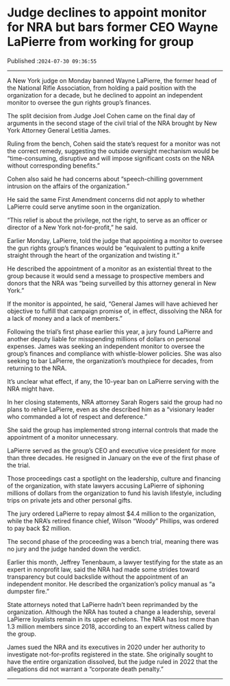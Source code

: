 # Judge declines to appoint monitor for NRA but bars former CEO Wayne LaPierre from working for group

Published :`2024-07-30 09:36:55`

---

A New York judge on Monday banned Wayne LaPierre, the former head of the National Rifle Association, from holding a paid position with the organization for a decade, but he declined to appoint an independent monitor to oversee the gun rights group’s finances.

The split decision from Judge Joel Cohen came on the final day of arguments in the second stage of the civil trial of the NRA brought by New York Attorney General Letitia James.

Ruling from the bench, Cohen said the state’s request for a monitor was not the correct remedy, suggesting the outside oversight mechanism would be “time-consuming, disruptive and will impose significant costs on the NRA without corresponding benefits.”

Cohen also said he had concerns about “speech-chilling government intrusion on the affairs of the organization.”

He said the same First Amendment concerns did not apply to whether LaPierre could serve anytime soon in the organization.

“This relief is about the privilege, not the right, to serve as an officer or director of a New York not-for-profit,” he said.

Earlier Monday, LaPierre, told the judge that appointing a monitor to oversee the gun rights group’s finances would be “equivalent to putting a knife straight through the heart of the organization and twisting it.”

He described the appointment of a monitor as an existential threat to the group because it would send a message to prospective members and donors that the NRA was “being surveilled by this attorney general in New York.”

If the monitor is appointed, he said, “General James will have achieved her objective to fulfill that campaign promise of, in effect, dissolving the NRA for a lack of money and a lack of members.”

Following the trial’s first phase earlier this year, a jury found LaPierre and another deputy liable for misspending millions of dollars on personal expenses. James was seeking an independent monitor to oversee the group’s finances and compliance with whistle-blower policies. She was also seeking to bar LaPierre, the organization’s mouthpiece for decades, from returning to the NRA.

It’s unclear what effect, if any, the 10-year ban on LaPierre serving with the NRA might have.

In her closing statements, NRA attorney Sarah Rogers said the group had no plans to rehire LaPierre, even as she described him as a “visionary leader who commanded a lot of respect and deference.”

She said the group has implemented strong internal controls that made the appointment of a monitor unnecessary.

LaPierre served as the group’s CEO and executive vice president for more than three decades. He resigned in January on the eve of the first phase of the trial.

Those proceedings cast a spotlight on the leadership, culture and financing of the organization, with state lawyers accusing LaPierre of siphoning millions of dollars from the organization to fund his lavish lifestyle, including trips on private jets and other personal gifts.

The jury ordered LaPierre to repay almost $4.4 million to the organization, while the NRA’s retired finance chief, Wilson “Woody” Phillips, was ordered to pay back $2 million.

The second phase of the proceeding was a bench trial, meaning there was no jury and the judge handed down the verdict.

Earlier this month, Jeffrey Tenenbaum, a lawyer testifying for the state as an expert in nonprofit law, said the NRA had made some strides toward transparency but could backslide without the appointment of an independent monitor. He described the organization’s policy manual as “a dumpster fire.”

State attorneys noted that LaPierre hadn’t been reprimanded by the organization. Although the NRA has touted a change a leadership, several LaPierre loyalists remain in its upper echelons. The NRA has lost more than 1.3 million members since 2018, according to an expert witness called by the group.

James sued the NRA and its executives in 2020 under her authority to investigate not-for-profits registered in the state. She originally sought to have the entire organization dissolved, but the judge ruled in 2022 that the allegations did not warrant a “corporate death penalty.”

---

